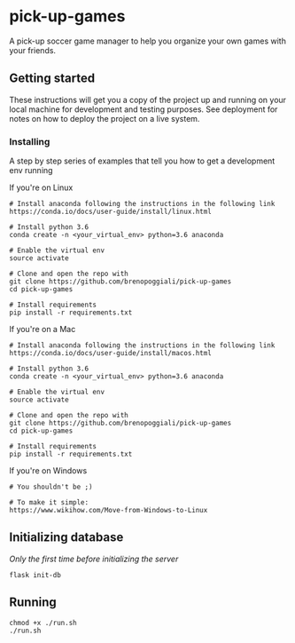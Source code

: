 # pick-up-games
A pick-up soccer game manager to help you organize your own games with your friends.

## Getting started
These instructions will get you a copy of the project up and running on your local machine for development and testing purposes. See deployment for notes on how to deploy the project on a live system.


### Installing

A step by step series of examples that tell you how to get a development env running


If you're on Linux

```
# Install anaconda following the instructions in the following link
https://conda.io/docs/user-guide/install/linux.html

# Install python 3.6
conda create -n <your_virtual_env> python=3.6 anaconda

# Enable the virtual env
source activate

# Clone and open the repo with
git clone https://github.com/brenopoggiali/pick-up-games
cd pick-up-games

# Install requirements
pip install -r requirements.txt
```

If you're on a Mac

```
# Install anaconda following the instructions in the following link
https://conda.io/docs/user-guide/install/macos.html

# Install python 3.6
conda create -n <your_virtual_env> python=3.6 anaconda

# Enable the virtual env
source activate

# Clone and open the repo with
git clone https://github.com/brenopoggiali/pick-up-games
cd pick-up-games

# Install requirements
pip install -r requirements.txt
```

If you're on Windows

```
# You shouldn't be ;)

# To make it simple:
https://www.wikihow.com/Move-from-Windows-to-Linux

```

## Initializing database
*Only the first time before initializing the server*
```
flask init-db
```

## Running

```
chmod +x ./run.sh
./run.sh
```
